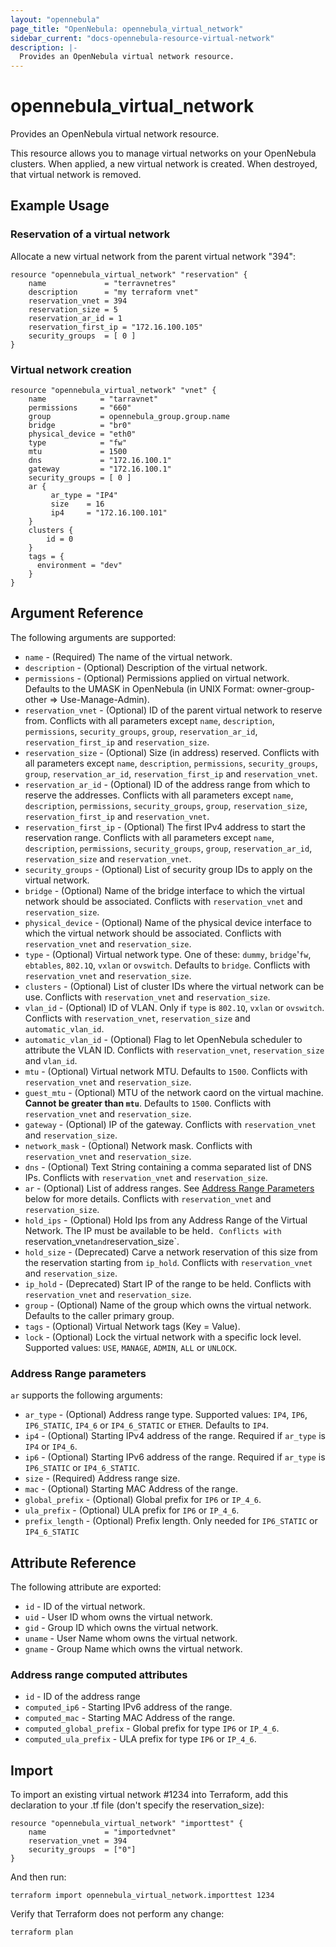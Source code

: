 ```yaml
---
layout: "opennebula"
page_title: "OpenNebula: opennebula_virtual_network"
sidebar_current: "docs-opennebula-resource-virtual-network"
description: |-
  Provides an OpenNebula virtual network resource.
---
```


# opennebula_virtual_network

Provides an OpenNebula virtual network resource.

This resource allows you to manage virtual networks on your OpenNebula clusters. When applied,
a new virtual network is created. When destroyed, that virtual network is removed.

## Example Usage

### Reservation of a virtual network

Allocate a new virtual network from the parent virtual network "394":

```hcl
resource "opennebula_virtual_network" "reservation" {
    name             = "terravnetres"
    description      = "my terraform vnet"
    reservation_vnet = 394
    reservation_size = 5
    reservation_ar_id = 1
    reservation_first_ip = "172.16.100.105"
    security_groups  = [ 0 ]
}
```

### Virtual network creation

```hcl
resource "opennebula_virtual_network" "vnet" {
    name            = "tarravnet"
    permissions     = "660"
    group           = opennebula_group.group.name
    bridge          = "br0"
    physical_device = "eth0"
    type            = "fw"
    mtu             = 1500
    dns             = "172.16.100.1"
    gateway         = "172.16.100.1"
    security_groups = [ 0 ]
    ar {
         ar_type = "IP4"
         size    = 16
         ip4     = "172.16.100.101"
    }
    clusters {
        id = 0
    }
    tags = {
      environment = "dev"
    }
}
```

## Argument Reference

The following arguments are supported:

* `name` - (Required) The name of the virtual network.
* `description` - (Optional) Description of the virtual network.
* `permissions` - (Optional) Permissions applied on virtual network. Defaults to the UMASK in OpenNebula (in UNIX Format: owner-group-other => Use-Manage-Admin).
* `reservation_vnet` - (Optional) ID of the parent virtual network to reserve from. Conflicts with all parameters except `name`, `description`, `permissions`, `security_groups`, `group`, `reservation_ar_id`, `reservation_first_ip` and `reservation_size`.
* `reservation_size` - (Optional) Size (in address) reserved. Conflicts with all parameters except `name`, `description`, `permissions`, `security_groups`, `group`, `reservation_ar_id`, `reservation_first_ip` and `reservation_vnet`.
* `reservation_ar_id` - (Optional) ID of the address range from which to reserve the addresses. Conflicts with all parameters except `name`, `description`, `permissions`, `security_groups`, `group`, `reservation_size`, `reservation_first_ip` and `reservation_vnet`.
* `reservation_first_ip` - (Optional) The first IPv4 address to start the reservation range. Conflicts with all parameters except `name`, `description`, `permissions`, `security_groups`, `group`, `reservation_ar_id`, `reservation_size` and `reservation_vnet`.
* `security_groups` - (Optional) List of security group IDs to apply on the virtual network.
* `bridge` - (Optional) Name of the bridge interface to which the virtual network should be associated. Conflicts with `reservation_vnet` and `reservation_size`.
* `physical_device` - (Optional) Name of the physical device interface to which the virtual network should be associated. Conflicts with `reservation_vnet` and `reservation_size`.
* `type` - (Optional) Virtual network type. One of these: `dummy`, `bridge`'`fw`, `ebtables`, `802.1Q`, `vxlan` or `ovswitch`. Defaults to `bridge`. Conflicts with `reservation_vnet` and `reservation_size`.
* `clusters` - (Optional) List of cluster IDs where the virtual network can be use. Conflicts with `reservation_vnet` and `reservation_size`.
* `vlan_id` - (Optional) ID of VLAN. Only if `type` is `802.1Q`, `vxlan` or `ovswitch`. Conflicts with `reservation_vnet`, `reservation_size` and `automatic_vlan_id`.
* `automatic_vlan_id` - (Optional) Flag to let OpenNebula scheduler to attribute the VLAN ID. Conflicts with `reservation_vnet`, `reservation_size` and `vlan_id`.
* `mtu` - (Optional) Virtual network MTU. Defaults to `1500`. Conflicts with `reservation_vnet` and `reservation_size`.
* `guest_mtu` - (Optional) MTU of the network caord on the virtual machine. **Cannot be greater than `mtu`**. Defaults to `1500`. Conflicts with `reservation_vnet` and `reservation_size`.
* `gateway` - (Optional) IP of the gateway. Conflicts with `reservation_vnet` and `reservation_size`.
* `network_mask` - (Optional) Network mask. Conflicts with `reservation_vnet` and `reservation_size`.
* `dns` - (Optional) Text String containing a comma separated list of DNS IPs. Conflicts with `reservation_vnet` and `reservation_size`.
* `ar` - (Optional) List of address ranges. See [Address Range Parameters](#address-range-parameters) below for more details. Conflicts with `reservation_vnet` and `reservation_size`.
* `hold_ips` - (Optional) Hold Ips from any Address Range of the Virtual Network. The IP must be available to be held`. Conflicts with `reservation_vnet` and `reservation_size`.
* `hold_size` - (Deprecated) Carve a network reservation of this size from the reservation starting from `ip_hold`. Conflicts with `reservation_vnet` and `reservation_size`.
* `ip_hold` - (Deprecated) Start IP of the range to be held. Conflicts with `reservation_vnet` and `reservation_size`.
* `group` - (Optional) Name of the group which owns the virtual network. Defaults to the caller primary group.
* `tags` - (Optional) Virtual Network tags (Key = Value).
* `lock` - (Optional) Lock the virtual network with a specific lock level. Supported values: `USE`, `MANAGE`, `ADMIN`, `ALL` or `UNLOCK`.

### Address Range parameters

`ar` supports the following arguments:

* `ar_type` - (Optional) Address range type. Supported values: `IP4`, `IP6`, `IP6_STATIC`, `IP4_6` or `IP4_6_STATIC` or `ETHER`. Defaults to `IP4`.
* `ip4` - (Optional) Starting IPv4 address of the range. Required if `ar_type` is `IP4` or `IP4_6`.
* `ip6` - (Optional) Starting IPv6 address of the range. Required if `ar_type` is `IP6_STATIC` or `IP4_6_STATIC`.
* `size` - (Required) Address range size.
* `mac` - (Optional) Starting MAC Address of the range.
* `global_prefix` - (Optional) Global prefix for `IP6` or `IP_4_6`.
* `ula_prefix` - (Optional) ULA prefix for `IP6` or `IP_4_6`.
* `prefix_length` - (Optional) Prefix length. Only needed for `IP6_STATIC` or `IP4_6_STATIC`

## Attribute Reference

The following attribute are exported:

* `id` - ID of the virtual network.
* `uid` - User ID whom owns the virtual network.
* `gid` - Group ID which owns the virtual network.
* `uname` - User Name whom owns the virtual network.
* `gname` - Group Name which owns the virtual network.

### Address range computed attributes

* `id` - ID of the address range
* `computed_ip6` - Starting IPv6 address of the range.
* `computed_mac` - Starting MAC Address of the range.
* `computed_global_prefix` - Global prefix for type `IP6` or `IP_4_6`.
* `computed_ula_prefix` - ULA prefix for type `IP6` or `IP_4_6`.

## Import

To import an existing virtual network #1234 into Terraform, add this declaration to your .tf file (don't specify the reservation_size):

```hcl
resource "opennebula_virtual_network" "importtest" {
    name             = "importedvnet"
    reservation_vnet = 394
    security_groups  = ["0"]
}
```

And then run:

```
terraform import opennebula_virtual_network.importtest 1234
```

Verify that Terraform does not perform any change:

```
terraform plan
```
